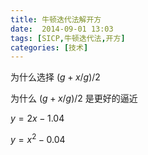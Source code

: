 ```yaml
---
title: 牛顿迭代法解开方
date:  2014-09-01 13:03
tags: [SICP,牛顿迭代法,开方]
categories: [技术]
---
```



为什么选择 $(g+x/g)/2$ 

为什么 $(g+x/g)/2$ 是更好的逼近

$y=2x-1.04$

$y=x^{2}-0.04$
